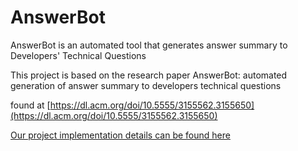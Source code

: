 # AnswerBot

AnswerBot is an automated tool that generates answer summary to Developers' Technical Questions

This project is based on the research paper AnswerBot: automated generation of answer summary to developers technical questions

found at [https://dl.acm.org/doi/10.5555/3155562.3155650](https://dl.acm.org/doi/10.5555/3155562.3155650)

[Our project implementation details can be found here](https://pratikpatelx.github.io/AnswerBot/)
